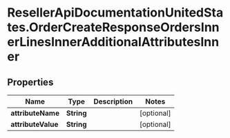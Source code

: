 # ResellerApiDocumentationUnitedStates.OrderCreateResponseOrdersInnerLinesInnerAdditionalAttributesInner

## Properties

Name | Type | Description | Notes
------------ | ------------- | ------------- | -------------
**attributeName** | **String** |  | [optional] 
**attributeValue** | **String** |  | [optional] 


